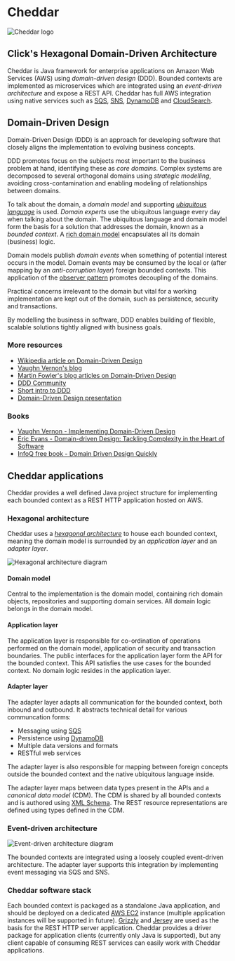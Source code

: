 # Cheddar

![Cheddar logo](http://googledrive.com/host/0B3KE77--Zs7eSlN2MzF5ekdDZFE/)

## Click's Hexagonal Domain-Driven Architecture

Cheddar is Java framework for enterprise applications on Amazon Web Services (AWS) using _domain-driven design_ (DDD). Bounded contexts are implemented as microservices which are integrated using an _event-driven architecture_ and expose a REST API. Cheddar has full AWS integration using native services such as [SQS](http://aws.amazon.com/sqs/), [SNS](http://aws.amazon.com/sns/), [DynamoDB](http://aws.amazon.com/dynamodb/) and [CloudSearch](http://aws.amazon.com/cloudsearch/).

## Domain-Driven Design
Domain-Driven Design (DDD) is an approach for developing software that closely aligns the implementation to evolving business concepts.

DDD promotes focus on the subjects most important to the business problem at hand, identifying these as _core domains_. Complex systems are decomposed to several orthogonal domains using _strategic modelling_, avoiding cross-contamination and enabling modeling of relationships between domains.

To talk about the domain, a _domain model_ and supporting [_ubiquitous language_](http://martinfowler.com/bliki/UbiquitousLanguage.html) is used. _Domain experts_ use the ubiquitous language every day when talking about the domain. The ubiquitous language and domain model form the basis for a solution that addresses the domain, known as a _bounded context_. A [rich domain model](http://www.martinfowler.com/bliki/AnemicDomainModel.html) encapsulates all its domain (business) logic.

Domain models publish _domain events_ when something of potential interest occurs in the model. Domain events may be consumed by the local or (after mapping by an _anti-corruption layer_) foreign bounded contexts. This application of the [observer pattern](http://en.wikipedia.org/wiki/Observer_pattern) promotes decoupling of the domains.

Practical concerns irrelevant to the domain but vital for a working implementation are kept out of the domain, such as persistence, security and transactions.

By modelling the business in software, DDD enables building of flexible, scalable solutions tightly aligned with business goals.

### More resources
- [Wikipedia article on Domain-Driven Design](http://en.wikipedia.org/wiki/Domain-driven_design)
- [Vaughn Vernon's blog](http://vaughnvernon.co/)
- [Martin Fowler's blog articles on Domain-Driven Design](http://martinfowler.com/tags/domain%20driven%20design.html)
- [DDD Community](http://dddcommunity.org/)
- [Short intro to DDD](http://domainlanguage.com/ddd/)
- [Domain-Driven Design presentation](http://www.slideshare.net/panesofglass/domain-driven-design)

### Books
- [Vaughn Vernon - Implementing Domain-Driven Design](https://vaughnvernon.co/?page_id=168)
- [Eric Evans - Domain-driven Design: Tackling Complexity in the Heart of Software](http://www.amazon.co.uk/Domain-driven-Design-Tackling-Complexity-Software/dp/0321125215)
- [InfoQ free book - Domain Driven Design Quickly](http://www.infoq.com/minibooks/domain-driven-design-quickly)

## Cheddar applications
Cheddar provides a well defined Java project structure for implementing each bounded context as a REST HTTP application hosted on AWS.

### Hexagonal architecture
Cheddar uses a [_hexagonal architecture_](http://alistair.cockburn.us/Hexagonal+architecture) to house each bounded context, meaning the domain model is surrounded by an _application layer_ and an _adapter layer_.

![Hexagonal architecture diagram](http://googledrive.com/host/0B3KE77--Zs7eOVJUZko4eDhQbkk/ "Hexagonal architecture")

#### Domain model
Central to the implementation is the domain model, containing rich domain objects, repositories and supporting domain services. All domain logic belongs in the domain model.

#### Application layer
The application layer is responsible for co-ordination of operations performed on the domain model, application of security and transaction boundaries. The public interfaces for the application layer form the API for the bounded context. This API satisfies the use cases for the bounded context. No domain logic resides in the application layer.

#### Adapter layer
The adapter layer adapts all communication for the bounded context, both inbound and outbound. It abstracts technical detail for various communcation forms:
* Messaging using [SQS](http://aws.amazon.com/sqs/)
* Persistence using [DynamoDB](http://aws.amazon.com/dynamodb/)
* Multiple data versions and formats
* RESTful web services

The adapter layer is also responsible for mapping between foreign concepts outside the bounded context and the native ubiquitous language inside.

The adapter layer maps between data types present in the APIs and a _canonical data model_ (CDM). The CDM is shared by all bounded contexts and is authored using [XML Schema](http://www.w3schools.com/schema/). The REST resource representations are defined using types defined in the CDM.

### Event-driven architecture

![Event-driven architecture diagram](https://googledrive.com/host/0B3KE77--Zs7eTjZ5MXlNM1RSN3c/ "Event-driven architecture")

The bounded contexts are integrated using a loosely coupled event-driven architecture. The adapter layer supports this integration by implementing event messaging via SQS and SNS.

### Cheddar software stack
Each bounded context is packaged as a standalone Java application, and should be deployed on a dedicated [AWS EC2](http://aws.amazon.com/ec2/) instance (multiple application instances will be supported in future). [Grizzly](https://grizzly.java.net/) and [Jersey](https://jersey.java.net/) are used as the basis for the REST HTTP server application.  Cheddar provides a driver package for application clients (currently only Java is supported), but any client capable of consuming REST services can easily work with Cheddar applications.
